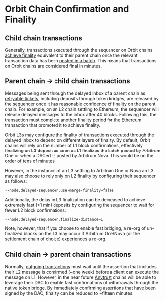 # Orbit Chain Confirmation and Finality

## Child chain transactions

Generally, transactions executed through the sequencer on Orbit chains [achieve finality](/tx-lifecycle.mdx) equivalent to their parent chain once the relevant transaction data has been [posted in a batch](/sequencer.mdx). This means that transactions on Orbit chains are considered final in minutes.

## Parent chain → child chain transactions

Messages being sent through the delayed inbox of a parent chain as [retryable tickets](/arbos/l1-to-l2-messaging.mdx#retryable-tickets), including deposits through token bridges, are released by the [sequencer](/inside-arbitrum-nitro/inside-arbitrum-nitro.mdx#if-the-sequencer-is-well-behaved) once it has reasonable confidence of finality on the parent chain. For example, on an L2 chain settling to Ethereum, the sequencer will release delayed messages to the inbox after 40 blocks. Following this, the transaction must complete another finality period for the Ethereum transaction that promoted it to achieve finality.

Orbit L3s may configure the finality of transactions executed through the delayed inbox to depend on different layers of finality. By default, Orbit chains will rely on the number of L1 block confirmations, effectively finalizing an L3 deposit as soon as L1 finalizes the batch posted by <a data-quicklook-from="arbitrum-one">Arbitrum One</a> or when a <a data-quicklook-from="data-availability-certificate">DACert</a> is posted by <a data-quicklook-from="arbitrum-nova">Arbitrum Nova</a>. This would be on the order of tens of minutes.


However, in the instance of an L3 settling to Arbitrum One or Nova an L3 may also choose to rely only on L2 finality by configuring their sequencer as follows:

```
--node.delayed-sequencer.use-merge-finality=false
```

Additionally, the delay in L3 finalization can be decreased to achieve extremely fast (<1 min) deposits by configuring the sequencer to wait for fewer L2 block confirmations:

```
--node.delayed-sequencer.finalize-distance=1
```

Note, however, that if you choose to enable fast bridging, a re-org of un-finalized blocks on the L3 may occur if Arbitrum One/Nova (or the settlement chain of choice) experiences a re-org.

## Child chain → parent chain transactions

Normally, [outgoing transactions](/arbos/l2-to-l1-messaging.mdx) must wait until the assertion that includes their L2 message is confirmed (~one week) before a client can execute the message on L1. However, in the near future [Anytrust](/inside-anytrust.mdx) chains will be able to leverage their DAC to enable fast confirmations of withdrawals through the native token bridge. By immediately confirming assertions that have been signed by the DAC, finality can be reduced to ~fifteen minutes.
